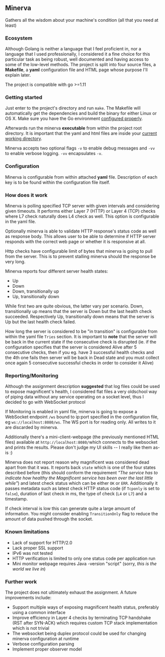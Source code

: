 ## Minerva
Gathers all the wisdom about your machine's condition (all that you need at least)

### Ecosystem
Although Golang is neither a language that I feel proficient in, nor a language that I used professionally, I considered it a fine choice for this particular task as being robust, well documented and having access to some of the low-level methods. The project is split into four source files, a **Makefile**, a **yaml** configuration file and HTML page whose purpose I'll explain later.

The project is compatible with go >=1.11

### Getting started
Just enter to the project's directory and run `make`. The Makefile will automatically get the dependencies and build the binary for either Linux or OS X. Make sure you have the Go environment [configured properly](https://golang.org/doc/install).

Afterwards run the minerva **executable** from within the project root directory. It is important that the yaml and html files are inside your [current working directory](https://linux.die.net/man/3/cwd).

Minerva accepts two optional flags `-v` to enable debug messages and `-vv ` to enable verbose logging. `-vv` encapsulates `-v`.

### Configuration

Minerva is configurable from within attached **yaml** file. Description of each key is to be found within the configuration file itself.

### How does it work
Minerva is polling specified TCP server with given intervals and considering given timeouts. It performs either Layer 7 (HTTP) or Layer 4 (TCP) checks where L7 check naturally does L4 check as well. This option is configurable in the yaml file.

Optionally minerva is able to validate HTTP response's status code as well as response body. This allows user to be able to determine if HTTP server responds with the correct web page or whether it is responsive at all.

Http checks have configurable limit of bytes that minerva is going to pull from the server. This is to prevent stalling minerva should the response be very long.

Minerva reports four different server health states:
* Up
* Down
* Down, transitionally up
* Up, transitionally down

While first two are quite obvious, the latter vary per scenario. Down, transitionally up means that the server is Down but the last health check succeeded. Respectively Up, transitionally down means that the server is Up but the last health check failed.

How long the server is considered  to be "in transition" is configurable from within the yaml file `Tries` section. It is important to **note** that the server will be back in the current state if the consecutive check is disrupted (ie. if the configuration specifies that the server is considered Alive after 5 consecutive checks, then if you eg. have 3 successful health checks and the 4th one fails then server will be back in Dead state and you must collect once again 5 consecutive successful checks in order to consider it Alive)

### Reporting/Monitoring
Although the assignment description **suggested** that log files could be used to expose magnificent's health, I considered flat files a very oldschool way of piping data without any service operating on a socket level, thus I decided to go with WebSocket protocol

If Monitoring is enabled in yaml file, minerva is going to expose a WebSocket endpoint `/ws` bound to ip:port specified in the configuration file, eg `ws://localhost:8080/ws`. The WS port is for reading only. All writes to it are discarded by minerva.

 Additionally there's a mini-client-webpage (the previously mentioned HTML files) available at `http://localhost:8080/`which connects to the websocket and prints the results. Please don't judge my UI skills -- I really like them as-is :)

Minerva does not report reason why magnificent was considered dead apart from that it was. It reports back  `state` which is one of the four states described before (this should conform the requirement *"The service has to indicate how healthy the Magnificent service has been over the last little while"*) and latest check status which can be either `OK` or `ERR`.  Additionally it passes metadata such as latest check HTTP status code (if `Tcponly` is set to `false`), duration of last check in ms, the type of check (`L4` or `L7`) and a timestamp.

If check interval is low this can generate quite a large amount of information. You might consider enabling `TransitionOnly` flag to reduce the amount of data pushed through the socket.

### Known limitations
* Lack of support for HTTP/2.0
* Lack proper SSL support
* IPv6 was not tested
* HTTP verification is limited to only one status code per application run
* Mini monitor webpage requires Java -version "script" (sorry, *this is the world we live in*)

### Further work
The project does not ultimately exhaust the assignment. A future improvements include:
* Support multiple ways of exposing magnificent health status, preferably using a common interface
* Improve efficiency in Layer 4 checks by terminating TCP handshake (RST after SYN-ACK) which requires custom TCP stack implementation which is not trivial
* The websocket being duplex protocol could be used for changing minerva configuration at runtime
* Verbose configuration parsing
* Implement proper observer model
